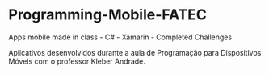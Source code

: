 # Programming-Mobile-FATEC
Apps mobile made in class - C# - Xamarin - Completed Challenges

Aplicativos desenvolvidos durante a aula de Programação para Dispositivos Móveis com o professor Kleber Andrade.
